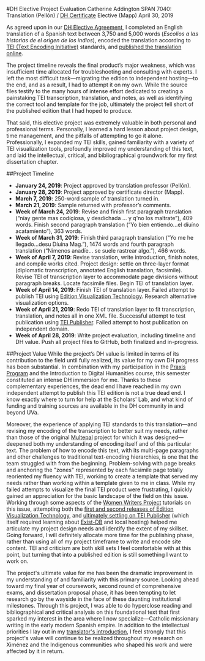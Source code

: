 #DH Elective Project Evaluation
Catherine Addington
SPAN 7040: Translation (Pellón) / [DH Certificate](https://dh.virginia.edu/certificate) Elective (Mapp)
April 30, 2019

As agreed upon in our [DH Elective Agreement](https://github.com/caddington11/Ximenez/blob/master/DH%20Elective%20Agreement.pdf), I completed an English translation of a Spanish text between 3,750 and 5,000 words (_Escolios a las historias de el origen de los indios_), encoded the translation according to [TEI (Text Encoding Initiative)](https://tei-c.org/guidelines/customization/lite/) standards, and [published the translation online](https://caddington11.github.io/Ximenez/).

The project timeline reveals the final product’s major weakness, which was insufficient time allocated for troubleshooting and consulting with experts. I left the most difficult task—migrating the edition to independent hosting—to the end, and as a result, I had to attempt it on my own. While the source files testify to the many hours of intense effort dedicated to creating a painstaking TEI transcription, translation, and notes, as well as identifying the correct tool and template for the job, ultimately the project fell short of the published edition that I had hoped to produce.

That said, this elective project was extremely valuable in both personal and professional terms. Personally, I learned a hard lesson about project design, time management, and the pitfalls of attempting to go it alone. Professionally, I expanded my TEI skills, gained familiarity with a variety of TEI visualization tools, profoundly improved my understanding of this text, and laid the intellectual, critical, and bibliographical groundwork for my first dissertation chapter.

##Project Timeline
- **January 24, 2019**: Project approved by translation professor (Pellón).
- **January 28, 2019**: Project approved by certificate director (Mapp).
- **March 7, 2019**: 250-word sample of translation turned in.
- **March 21, 2019**: Sample returned with professor’s comments.
- **Week of March 24, 2019**: Revise and finish first paragraph translation (“níay gente mas codíçíosa, y desdíchada ... y q'no los maltrate”), 409 words. Finish second paragraph translation (“Yo bíen entíendo...el díuíno acatamíento”), 363 words.
- **Week of March 31, 2019**: Finish third paragraph translation (“Yo me he llegado...desu Díuína Mag.”), 1474 words and fourth paragraph translation (“Nímenos anadíe... se suele rastrear algo.”), 466 words.
- **Week of April 7, 2019**: Revise translation, write introduction, finish notes, and compile works cited. Project design: settle on three-layer format (diplomatic transcription, annotated English translation, facsimile). Revise TEI of transcription layer to accommodate page divisions without paragraph breaks. Locate facsimile files. Begin TEI of translation layer.
- **Week of April 14, 2019**: Finish TEI of translation layer. Failed attempt to publish TEI using [Edition Visualization Technology](http://evt.labcd.unipi.it). Research alternative visualization options.
- **Week of April 21, 2019**: Redo TEI of translation layer to fit transcription, translation, and notes all in one XML file. Successful attempt to test publication using [TEI Publisher](http://teipublisher.com). Failed attempt to host publication on independent domain.
- **Week of April 28, 2019**: Write project evaluation, including timeline and DH value. Push all project files to GitHub, both finalized and in-progress.

##Project Value
While the project’s DH value is limited in terms of its contribution to the field until fully realized, its value for my own DH progress has been substantial. In combination with my participation in the [Praxis Program](http://praxis.scholarslab.org) and the Introduction to Digital Humanities course, this semester constituted an intense DH immersion for me. Thanks to these complementary experiences, the dead end I have reached in my own independent attempt to publish this TEI edition is not a true dead end. I know exactly where to turn for help at the Scholars' Lab, and what kind of funding and training sources are available in the DH community in and beyond UVa.

Moreover, the experience of applying TEI standards to this translation—and revising my encoding of the transcription to better suit my needs, rather than those of the original [Multepal](https://multepal.spanitalport.virginia.edu) project for which it was designed—deepened both my understanding of encoding itself and of this particular text. The problem of how to encode this text, with its multi-page paragraphs and other challenges to traditional text-encoding hierarchies, is one that the team struggled with from the beginning. Problem-solving with page breaks and anchoring the "zones" represented by each facsimile page totally reoriented my fluency with TEI, working to create a template that served my needs rather than working within a template given to me in class. While my failed attempts to visualize the final TEI product were frustrating, I quickly gained an appreciation for the basic landscape of the field on this issue. Working through some aspects of the [Women Writers Project](https://www.wwp.northeastern.edu/outreach/resources/transformation.html) tutorials on this issue, attempting both the [first and second releases of Edition Visualization Technology](http://evt.labcd.unipi.it), and [ultimately settling on TEI Publisher](http://teipublisher.com) (which itself required learning about [Exist-DB](http://exist-db.org) and local hosting) helped me articulate my project design needs and identify the extent of my skillset. Going forward, I will definitely allocate more time for the publishing phase, rather than using all of my project timeframe to write and encode site content. TEI and criticism are both skill sets I feel comfortable with at this point, but turning that into a published edition is still something I want to work on.

The project's ultimate value for me has been the dramatic improvement in my understanding of and familiarity with this primary source. Looking ahead toward my final year of coursework, second round of comprehensive exams, and dissertation proposal phase, it has been tempting to let research go by the wayside in the face of these daunting institutional milestones. Through this project, I was able to do hyperclose reading and bibliographical and critical analysis on this foundational text that first sparked my interest in the area where I now specialize—Catholic missionary writing in the early modern Spanish empire. In addition to the intellectual priorities I lay out in my [translator's introduction](https://github.com/caddington11/Ximenez/blob/master/ProloguePrintEdition/Escolios%20-%20Xim%C3%A9nez%20-%20Addington%20translation.pdf), I feel strongly that this project's value will continue to be realized throughout my research on Ximénez and the Indigenous communities who shaped his work and were affected by it in return.